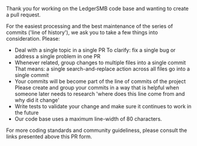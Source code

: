 Thank you for working on the LedgerSMB code base and wanting to create
a pull request.

For the easiest processing and the best maintenance of the series of
commits ('line of history'), we ask you to take a few things into
consideration. Please:

 * Deal with a single topic in a single PR
   To clarify: fix a single bug or address a single problem in one PR
 * Whenever related, group changes to multiple files into a single commit
   That means: a single search-and-replace action across all files go into
   a single commit
 * Your commits will be become part of the line of commits of the project
   Please create and group your commits in a way that is helpful when
   someone later needs to research 'where does this line come from and why
   did it change'
 * Write tests to validate your change and make sure it continues to work
   in the future
 * Our code base uses a maximum line-width of 80 characters.

For more coding standards and community guideliness, please consult the
links presented above this PR form.

